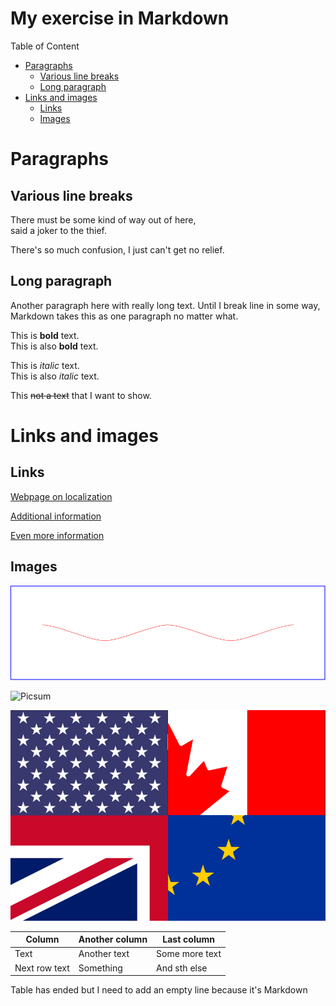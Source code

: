 <!-- Example of title -->
My exercise in Markdown<!-- omit in toc -->
=======================

<!-- Here comes the table of content -->
Table of Content

- [Paragraphs](#paragraphs)
  - [Various line breaks](#various-line-breaks)
  - [Long paragraph](#long-paragraph)
- [Links and images](#links-and-images)
  - [Links](#links)
  - [Images](#images)

# Paragraphs

## Various line breaks

<!-- Example of paragraph of text with line break -->
There must be some kind of way out of here,  
said a joker to the thief. 

There's so much confusion, I just can't get no relief.

## Long paragraph

<!-- Example of another paragraph -->
Another paragraph here with really long text. Until I break line in some way, Markdown takes this as one paragraph no matter what.

<!-- Example of bold -->
This is **bold** text.  
This is also __bold__ text.

<!-- Example of italic  -->
This is *italic* text.  
This is also _italic_ text.

<!-- Example of strikethough  -->
This ~~not a text~~ that I want to show.

<!-- Example of headers -->

# Links and images

## Links

<!-- Example of external link -->

[Webpage on localization](https://localization.pl/)

<!-- Example of link to another file -->

[Additional information](Reference.md)

[Even more information](New_File.md)

## Images

<!-- Example of an image from local file -->

![SVG image from Internet](./images/image_with_text_eng.svg)

<!-- Example of an image from remote file -->

![Picsum](https://picsum.photos/200/300?grayscale)

<!-- Example of an image with hover text -->

![SVG image from Internet](./images/inglisz.jpg "This flag does not exist")

<!-- Example of equation or inline code -->

<!-- Example of a block of code -->

<!-- Example of code highlighting -->

<!-- Example of quote -->

<!-- Example of bullet list -->

<!-- Example of numbered list -->

<!-- Example of table -->

Column | Another column | Last column
------ | -------------- | -----------
Text   | Another text   | Some more text
Next row text | Something | And sth else

Table has ended but I need to add an empty line because it's Markdown

<!-- Paragraph after table -->